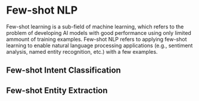 # Few-shot NLP

Few-shot learning is a sub-field of machine learning, which refers to the problem of developing AI models with good performance using only limited ammount of training examples. Few-shot NLP refers to applying few-shot learning to enable natural language processing applications (e.g., sentiment analysis, named entity recognition, etc.) with a few examples.

## Few-shot Intent Classification

## Few-shot Entity Extraction
